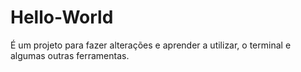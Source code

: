 # Hello-World
É um projeto para fazer alterações e aprender a utilizar, o terminal e algumas outras ferramentas.